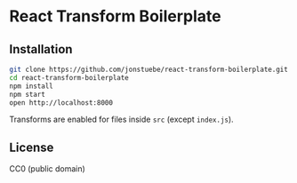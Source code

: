 # React Transform Boilerplate

## Installation

```bash
git clone https://github.com/jonstuebe/react-transform-boilerplate.git
cd react-transform-boilerplate
npm install
npm start
open http://localhost:8000
```

Transforms are enabled for files inside `src` (except `index.js`).

## License

CC0 (public domain)
